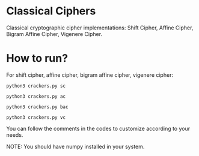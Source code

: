 # Classical Ciphers 

Classical cryptographic cipher implementations: Shift Cipher, Affine Cipher, Bigram Affine Cipher, Vigenere Cipher.

# How to run?

For shift cipher, affine cipher, bigram affine cipher, vigenere cipher:

    python3 crackers.py sc
    
    python3 crackers.py ac

    python3 crackers.py bac

    python3 crackers.py vc

You can follow the comments in the codes to customize according to your needs.

NOTE: You should have numpy installed in your system.
